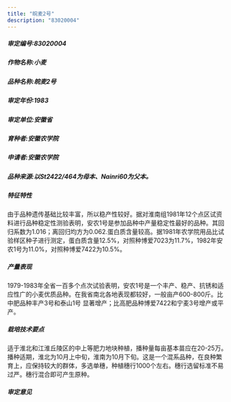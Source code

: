 ```yaml
---
title: "皖麦2号"
description: "83020004"
---
```

##### 审定编号:83020004

##### 作物名称:小麦

##### 品种名称:皖麦2号

##### 审定年份:1983

##### 审定单位:安徽省

##### 育种者:安徽农学院

##### 申请者:安徽农学院

##### 品种来源:以St2422/464为母本、Nainri60为父本。

##### 特征特性
由于品种遗传基础比较丰富，所以稳产性较好。据对淮南组1981年12个点区试资料进行品种稳定性测验表明，安农1号是参加品种中产量稳定性最好的品种。其回归系数为1.016；离回归均方为0.062.蛋白质含量较高。据1981年农学院用品比试验样区种子进行测定，蛋白质含量12.5%，对照种博爱7023为11.7%，1982年安农1号为11.0%，对照种博爱7422为10.5%。

##### 产量表现
 1979-1983年全省一百多个点次试验表明，安农1号是一个丰产、稳产、抗锈和适应性广的小麦优质品种。在我省南北各地表现都较好，一般亩产600-800斤。比中肥品种丰产3号和泰山1号 显著增产；比高肥品种博爱7422和宁麦3号增产或平产。

##### 栽培技术要点
 适于淮北和江淮丘陵区的中上等肥力地块种植，播种量每亩基本苗应在20-25万。播种适期，淮北为10月上中旬，淮南为10月下旬。这是一个混系品种，在良种繁育上，应保持较大的群体，多选单穗，种植穗行1000个左右。穗行选留标准不易过严。穗行混合即可产生原种。


##### 审定意见

